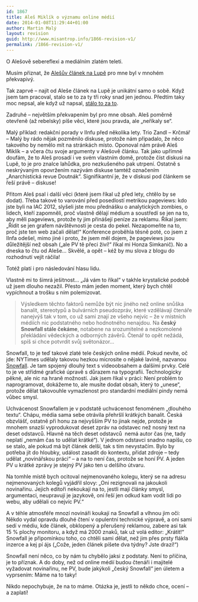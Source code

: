 ```yaml
---
id: 1867
title: Aleš Miklík o významu online médií
date: 2014-01-08T11:29:44+01:00
author: Martin Malý
layout: revision
guid: http://www.misantrop.info/1866-revision-v1/
permalink: /1866-revision-v1/
---
```

O Alešově sebereflexi a mediálním zlatém teleti.

<!--more-->

Musím přiznat, že [Alešův článek na Lupě](http://www.lupa.cz/clanky/ales-miklik-ceskym-online-mediim-nehrozi-ztrata-vyznamu-nikdy-jej-nemela/) pro mne byl v mnohém překvapivý.

Tak zaprvé &#8211; najít od Aleše článek na Lupě je unikátní samo o sobě. Když jsem tam pracoval, stalo se to za ty tři roky snad jen jednou. Předtím taky moc nepsal, ale když už napsal, [stálo to za to](http://www.misantrop.info/590071-etika-internetove-zurnalistiky-i.php).

Zadruhé &#8211; největším překvapením byl pro mne obsah. Aleš poměrně otevřeně (až rebelsky) píše věci, které jsou pravda, ale &#8222;neříkaly se&#8220;.

Malý příklad: redakční porady v IInfu před několika lety. Trio Zandl &#8211; Krčmář &#8211; Malý by rádo nějak pozměnilo diskuse, protože nám připadalo, že něco takového by nemělo mít na stránkách místo. Oponoval nám právě Aleš Miklík &#8211; a včera čtu svoje argumenty v Alešově článku. Tak jako upřímně doufám, že to Aleš prosadí i ve svém vlastním domě, protože číst diskusi na Lupě, to je pro znalce lahůdka, pro nezkušeného pak utrpení. Ostatně s neskrývaným opovržením nazývám diskuse tamtéž označením &#8222;Anarchistická revue Doutnák&#8220;. Signifikantní je, že v diskusi pod článkem se řeší právě &#8211; diskuse!

Přitom Aleš psal i další věci (které jsem říkal už před lety, chtělo by se dodat). Třeba takové to varování před posedlostí metrikou pageviews: kdo jste byli na IAC 2012, slyšeli jste mou přednášku o analytických zombies, o lidech, kteří zapomněli, proč vlastně dělají médium a soustředí se jen na to, aby měli pageviews, protože ty jim přinášejí peníze za reklamu. Říkal jsem: &#8222;Řídit se jen grafem návštěvnosti je cesta do pekel. Nezapomeňte na to, proč jste ten web začali dělat!&#8220; Konference proběhla těsně poté, co jsem z IInfa odešel, mimo jiné i proto, že jsem měl dojem, že pageviews jsou důležitější než obsah (&#8222;ale PV tě přeci živí!&#8220; říkal mi Honza Simkanič). No a dneska to čtu od Aleše&#8230; Skvělé, a opět &#8211; kéž by mu slova z blogu do rozhodnutí vejít ráčila!

Totéž platí i pro následování hlasu lidu.

Vlastně mi to šimrá ješitnost&#8230; &#8222;Já vám to říkal&#8220; v takhle krystalické podobě už jsem dlouho nezažil. Přesto mám jeden moment, který bych chtěl vypíchnout a trošku s ním polemizovat.

> Výsledkem těchto faktorů nemůže být nic jiného než online snůška banalit, stereotypů a bulvárních pseudozpráv, které vzdělávají čtenáře nanejvýš tak v tom, co už sami znají ze všeho nejvíc – že v místních médiích nic podstatného nebo hodnotného nenajdou. Na **český Snowfall stále čekáme**, notabene na srozumitelné a nezkomolené překládání vědeckých a odborných závěrů. Čtenář to opět nežádá, spíš si chce potvrdit svůj světonázor&#8230;

Snowfall, to je teď takové zlaté tele českých online médií. Pokud nevíte, oč jde: NYTimes udělaly takovou hezkou microsite o nějaké lavině, nazvanou [Snowfall](http://www.nytimes.com/projects/2012/snow-fall/#/?part=tunnel-creek). Je tam spojený dlouhý text s videoobsahem a dalšími prvky. Celé to je ve střídmé grafické úpravě s důrazem na typografii. Technologicky pěkné, ale nic na hraně možností. Jak jsem říkal v práci: Není problém to naprogramovat, dokážeme to, ale musíte dodat obsah, který to &#8222;unese&#8220;, protože dělat takovouhle vymazlenost pro standardní mediální pindy nemá vůbec smysl.

Uchvácenost Snowfallem je v podstatě uchvácenost fenoménem &#8222;dlouhého textu&#8220;. Chápu, média sama sebe otrávila přehršlí krátkých banalit. Česká obzvlášť, ostatně při honu za nejvyšším PV to jinak nejde, protože je mnohem snazší vyprodukovat deset zpráv na odstavec než nosný text na deset odstavců. Hlavně na těch deset odstavců  nemá autor čas (ne, tady neplatí &#8222;nemám čas to udělat krátké&#8220;). V jednom odstavci snadno napíšu, co se stalo, ale pokud má být článek delší, tak s tím nevystačím. Bylo by potřeba jít do hloubky, událost zasadit do kontextu, přidat zdroje &#8211; tedy udělat &#8222;novinářskou práci&#8220; &#8211; a na to není čas, protože se honí PV. A jeden PV u krátké zprávy je stejný PV jako ten u delšího útvaru.

Na tomhle místě bych ocitoval nejmenovaného kolegu, který se na adresu nejmenovaných kolegů vyjádřil slovy: &#8222;Oni rezignovali na jakoukoli novinařinu. Jejich editoři nekoukají na to, jestli mají články smysl, argumentaci, neupravují je jazykově, oni řeší jen odkud kam vodit lidi po webu, aby udělali co nejvíc PV.&#8220;

A v téhle atmosféře mnozí novináři koukají na Snowfall a vlhnou jim oči: Někdo vydal opravdu dlouhé čtení v opulentní technické výpravě, a oni sami sedí v médiu, kde článek, obklopený a přerušený reklamou, zabere asi tak 15 % plochy monitoru, a když má 2000 znaků, tak už volá editor: &#8222;Krátit!&#8220; Snowfall je připomínkou toho, co chtěli sami dělat, než jim přes prsty flákla inzerce a kej pí ájs (&#8222;Cože, jeden článek píšete dva týdny? Jste drazí!&#8220;)

Snowfall není něco, co by nám tu chybělo jaksi z podstaty. Není to příčina, je to příznak. A do doby, než od online médií budou čtenáři i majitelé vyžadovat novinařinu, ne PV, bude jakýkoli &#8222;český Snowfall&#8220; jen úletem a vyprsením: Máme na to taky!

Nikdo nepochybuje, že na to máme. Otázka je, jestli to někdo chce, ocení &#8211; a zaplatí!